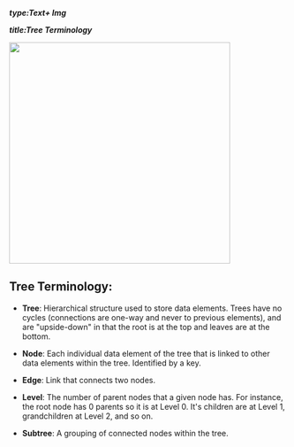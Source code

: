 _**type:Text+ Img**_

_**title:Tree Terminology**_

<img src="https://upload.wikimedia.org/wikipedia/commons/thumb/d/da/Binary_search_tree.svg/1200px-Binary_search_tree.svg.png" width="400">

## Tree Terminology:

* **Tree**: Hierarchical structure used to store data elements. Trees have no cycles (connections are one-way and never to previous elements), and are "upside-down" in that the root is at the top and leaves are at the bottom.

* **Node**: Each individual data element of the tree that is linked to other data elements within the tree. Identified by a key.

* **Edge**: Link that connects two nodes.

* **Level**: The number of parent nodes that a given node has. For instance, the root node has 0 parents so it is at Level 0. It's children are at Level 1, grandchildren at Level 2, and so on.

* **Subtree**: A grouping of connected nodes within the tree.

